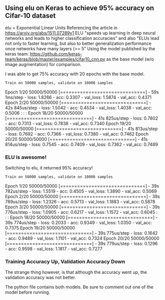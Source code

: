 ## Using elu on Keras to achieve 95% accuracy on Cifar-10 dataset
elu = Exponential Linear Units
Referencing the article in https://arxiv.org/abs/1511.07289v1
ELU "speeds up learning in deep neural networks and leads to higher classification accuracies" and also "ELUs lead not only to faster learning, but also to better generalization performance once networks have many layers (>= 5"
Using the model published by the keras team: https://github.com/keras-team/keras/blob/master/examples/cifar10_cnn.py as the base model (w/o image augmentation) for comparison.

I was able to get 75% accuracy with 20 epochs with the base model.

    Train on 50000 samples, validate on 10000 samples
Epoch 1/20
50000/50000 [==============================] - 59s 1ms/step - loss: 1.8266 - acc: 0.3307 - val_loss: 1.5874 - val_acc: 0.4371
Epoch 2/20
50000/50000 [==============================] - 42s 845us/step - loss: 1.5042 - acc: 0.4534 - val_loss: 1.4038 - val_acc: 0.5006
:
:
:
Epoch 18/20
50000/50000 [==============================] - 41s 825us/step - loss: 0.7802 - acc: 0.7313 - val_loss: 0.7838 - val_acc: 0.7340
Epoch 19/20
50000/50000 [==============================] - 41s 813us/step - loss: 0.7692 - acc: 0.7366 - val_loss: 0.7380 - val_acc: 0.7462
Epoch 20/20
50000/50000 [==============================] - 41s 814us/step - loss: 0.7545 - acc: 0.7409 - val_loss: 0.7362 - val_acc: 0.7489

### ELU is awesome!
Switching to elu, it returned 95% accuracy!

    Train on 50000 samples, validate on 10000 samples
Epoch 1/20
50000/50000 [==============================] - 39s 782us/step - loss: 1.5519 - acc: 0.4505 - val_loss: 1.3890 - val_acc: 0.5069
Epoch 2/20
50000/50000 [==============================] - 39s 789us/step - loss: 1.2326 - acc: 0.5713 - val_loss: 1.1883 - val_acc: 0.5878
Epoch 3/20
50000/50000 [==============================] - 39s 776us/step - loss: 1.0905 - acc: 0.6217 - val_loss: 1.1572 - val_acc: 0.6045
:
:
:
Epoch 18/20
50000/50000 [==============================] - 39s 774us/step - loss: 0.2033 - acc: 0.9349 - val_loss: 1.0350 - val_acc: 0.7375
Epoch 19/20
50000/50000 [==============================] - 39s 775us/step - loss: 0.1642 - acc: 0.9489 - val_loss: 1.1101 - val_acc: 0.7324
Epoch 20/20
50000/50000 [==============================] - 39s 779us/step - loss: 0.1296 - acc: 0.9598 - val_loss: 1.1817 - val_acc: 0.7277

### Training Accuracy Up, Validation Accuracy Down
The strange thing however, is that although the accuracy went up, the validation accuracy was not better.

The python file contains both models.  Be sure to comment out one of the model before running.
